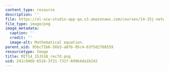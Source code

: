```yaml
---
content_type: resource
description: ''
file: https://ol-ocw-studio-app-qa.s3.amazonaws.com/courses/14-15j-networks-spring-2018/241c946b65163f21731f69964da1b242_MIT14_15JS18_rec7d.png
file_type: image/png
image_metadata:
  caption: ''
  credit: ''
  image-alt: Mathematical equation.
parent_uid: 95bc71b6-56b3-a07b-95c4-63f5d2768559
resourcetype: Image
title: MIT14_15JS18_rec7d.png
uid: 241c946b-6516-3f21-731f-69964da1b242
---
```

